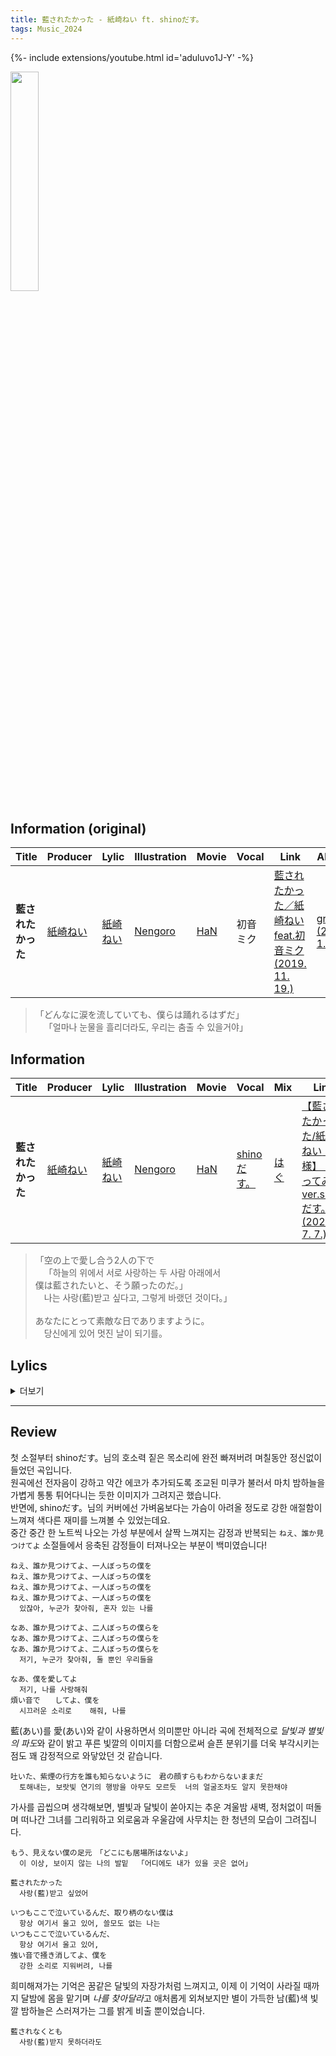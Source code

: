 ```yaml
---
title: 藍されたかった - 紙崎ねい ft. shinoだす。
tags: Music_2024
--- 
```


<!--more-->

{%- include extensions/youtube.html id='aduluvo1J-Y' -%}


<img src="https://f4.bcbits.com/img/a0878874151_10.jpg"
  width="30%"
  height="30%">


## Information (original)

| Title | Producer | Lylic | Illustration | Movie | Vocal | Link | Album |
| --- | --- | --- | --- | --- | --- | --- | --- |
|**藍されたかった** | [紙崎ねい](https://www.youtube.com/@kamisaki_nei) | [紙崎ねい](https://www.youtube.com/@kamisaki_nei) | [Nengoro](https://www.pixiv.net/users/17548864) | [HaN](https://twitter.com/HaN_MOVIE_) | 初音ミク | [藍されたかった／紙崎ねい feat.初音ミク (2019. 11. 19.)](https://www.youtube.com/watch?v=GQMSWiBxXX0) | [grief (2022. 1. 1.)](https://kamisakinei.bandcamp.com/album/grief) |


> 「どんなに涙を流していても、僕らは踊れるはずだ」\
>  &emsp;「얼마나 눈물을 흘리더라도, 우리는 춤출 수 있을거야」


## Information

| Title | Producer | Lylic | Illustration | Movie | Vocal | Mix | Link |
| --- | --- | --- | --- | --- | --- | --- | --- |
|**藍されたかった** | [紙崎ねい](https://www.youtube.com/@kamisaki_nei) | [紙崎ねい](https://www.youtube.com/@kamisaki_nei) | [Nengoro](https://www.pixiv.net/users/17548864) | [HaN](https://twitter.com/HaN_MOVIE_) | [shinoだす。](https://www.youtube.com/@iamsgra) | [はぐ](https://twitter.com/hugs3moca) | [【藍されたかった/紙崎ねい　様】　歌ってみた　ver.shinoだす。 (2022. 7. 7.)](https://www.youtube.com/watch?v=aduluvo1J-Y) |

> 「空の上で愛し合う2人の下で \
> &emsp;「하늘의 위에서 서로 사랑하는 두 사람 아래에서 \
> 僕は藍されたいと、そう願ったのだ。」\
> &emsp;나는 사랑(藍)받고 싶다고, 그렇게 바랬던 것이다。」\
> \
> あなたにとって素敵な日でありますように。\
> &emsp;당신에게 있어 멋진 날이 되기를。


## Lylics
<details>
  <summary>더보기</summary>
  <div markdown="1">

```
星の残滓が藍に滲むように　耳澄ますAM.2:22
  별의 잔재가 쪽에 스며들듯  귀를 기울이는 AM.2:22
吐いた、紫煙の行方を誰も知らないように　君の顔すらもわからないままだ
  토해내는, 보랏빛 연기의 행방을 아무도 모르듯  너의 얼굴조차도 알지 못한채야

壊れる揺れる視界　凍える空気を切って踊った
  부서지는 흔들리는 시야  얼어붙은 공기를 가르며 춤을 추었어
まだ、足りない色を探す　雲間の先に
  아직, 부족한 색을 찾아  구름 사이 그 끝에

流れる零す涙　冷めた感情と混ざって
  흐르는 넘치는 눈물  차갑게 식어버린 감정과 뒤섞여
もう、見えない僕の足元　「どこにも居場所はないよ」
  이 이상, 보이지 않는 나의 발밑  「어디에도 내가 있을 곳은 없어」

空を閉じ込めて、海にはさよならを
  하늘을 가두고, 바다에 안녕을
藍した君には何を送れば良い？
  사랑(藍)하는 너에겐 무엇을 보내야 할까?

ねえ、消え果てるまで踊り続けるから
  있잖아, 스러져 사라지기 전까지 계속 춤을 출테니까
星空の波に揺られるまま一緒にいてよ
  별빛의 물결에 몸을 맡긴채로 함께 있어줘

藍されたかった
  사랑(藍)받고 싶었어

いつもここで泣いているんだ、取り柄のない僕は
いつもここで泣いているんだ、取り柄のない僕は
いつもここで泣いているんだ、取り柄のない僕は
  항상 여기서 울고 있어, 쓸모도 없는 나는
いつもここで泣いているんだ、
  항상 여기서 울고 있어,
強い音で掻き消してよ、僕を
  강한 소리로 지워버려, 나를


藍されたいよ
  사랑(藍)받고 싶었어


月の明かりが子守唄みたいに　滴る夜露、一粒「覚めないでよ」
  달빛이 자장가처럼  떨어지는 밤이슬, 한 알 「깨지 말아줘」
風に舞うスカートをぐるりと、笑みをこぼして　薄れていく姿が焼き付いて離れない
  바람에 흩날리는 스커트를 살랑 흩날리고, 미소지으며  희미해져가는 모습이 떠나질 않아

過去を閉じ込めて、明日にはさよならを
  과거를 가두고, 내일에는 안녕을
藍した君には何を思えば良い？
  사랑(藍)했던 너에게는 무엇을 생각해야 할까?

もう、消え果てるまで踊り続けるから
  이제, 스러져 사라지기 전까지 계속 춤을 출테니까
月夜の夢に揺られるまま連れて行ってよ
  달밤의 꿈에 몸을 맡기고 흘러가줘


ねえ、誰か見つけてよ、一人ぼっちの僕を
ねえ、誰か見つけてよ、一人ぼっちの僕を
ねえ、誰か見つけてよ、一人ぼっちの僕を
ねえ、誰か見つけてよ、一人ぼっちの僕を
  있잖아, 누군가 찾아줘, 혼자 있는 나를

なあ、誰か見つけてよ、二人ぼっちの僕らを
なあ、誰か見つけてよ、二人ぼっちの僕らを
なあ、誰か見つけてよ、二人ぼっちの僕らを
  저기, 누군가 찾아줘, 둘 뿐인 우리들을

なあ、僕を愛してよ
  저기, 나를 사랑해줘
煩い音で　　してよ、僕を
  시끄러운 소리로    해줘, 나를


藍されないの
  사랑받지 못하는 걸까요


瞬き広がる幾億の光に貫かれる
  순식간에 퍼져가는 수억의 빛에 관통당하고
星が満ちる夜に　星が満ちる夜に
  별이 가득한 밤에  별이 가득한 밤에
存在の欠片を散りばめながらも歌い踊り続ける
  존재의 조작을 흩뿌리면서도 노래하고 춤을 춰
踊り続けるのだ　踊り続けるのだ、藍されなくとも
  춤을 추는 것이다  계속 춤을 추는 것이다, 사랑(藍)받지 못하더라도
```

  </div>
</details>

---

## Review
첫 소절부터 shinoだす。님의 호소력 짙은 목소리에 완전 빠져버려 며칠동안 정신없이 들었던 곡입니다. \
원곡에선 전자음이 강하고 약간 에코가 추가되도록 조교된 미쿠가 불러서 마치 밤하늘을 가볍게 통통 튀어다니는 듯한 이미지가 그려지곤 했습니다. \
반면에, shinoだす。님의 커버에선 가벼움보다는 가슴이 아려올 정도로 강한 애절함이 느껴져 색다른 재미를 느껴볼 수 있었는데요. \
중간 중간 한 노트씩 나오는 가성 부분에서 살짝 느껴지는 감정과 반복되는 `ねえ、誰か見つけてよ` 소절들에서 응축된 감정들이 터져나오는 부분이 백미였습니다!

```
ねえ、誰か見つけてよ、一人ぼっちの僕を
ねえ、誰か見つけてよ、一人ぼっちの僕を
ねえ、誰か見つけてよ、一人ぼっちの僕を
ねえ、誰か見つけてよ、一人ぼっちの僕を
  있잖아, 누군가 찾아줘, 혼자 있는 나를

なあ、誰か見つけてよ、二人ぼっちの僕らを
なあ、誰か見つけてよ、二人ぼっちの僕らを
なあ、誰か見つけてよ、二人ぼっちの僕らを
  저기, 누군가 찾아줘, 둘 뿐인 우리들을

なあ、僕を愛してよ
  저기, 나를 사랑해줘
煩い音で　　してよ、僕を
  시끄러운 소리로    해줘, 나를
```

藍(あい)를 愛(あい)와 같이 사용하면서 의미뿐만 아니라 곡에 전체적으로 *달빛과 별빛의 파도*와 같이 밝고 푸른 빛깔의 이미지를 더함으로써 슬픈 분위기를 더욱 부각시키는 점도 꽤 감정적으로 와닿았던 것 같습니다.

```
吐いた、紫煙の行方を誰も知らないように　君の顔すらもわからないままだ
  토해내는, 보랏빛 연기의 행방을 아무도 모르듯  너의 얼굴조차도 알지 못한채야
```

가사를 곱씹으며 생각해보면, 별빛과 달빛이 쏟아지는 추운 겨울밤 새벽, 정처없이 떠돌며 떠나간 그녀를 그리워하고 외로움과 우울감에 사무치는 한 청년의 모습이 그려집니다.

```
もう、見えない僕の足元　「どこにも居場所はないよ」
  이 이상, 보이지 않는 나의 발밑  「어디에도 내가 있을 곳은 없어」

藍されたかった
  사랑(藍)받고 싶었어

いつもここで泣いているんだ、取り柄のない僕は
  항상 여기서 울고 있어, 쓸모도 없는 나는
いつもここで泣いているんだ、
  항상 여기서 울고 있어,
強い音で掻き消してよ、僕を
  강한 소리로 지워버려, 나를
```

희미해져가는 기억은 꿈같은 달빛의 자장가처럼 느껴지고, 이제 이 기억이 사라질 때까지 달밤에 몸을 맡기며 *나를 찾아달라*고 애처롭게 외쳐보지만 별이 가득한 남(藍)색 빛깔 밤하늘은 스러져가는 그를 밝게 비출 뿐이었습니다.

```
藍されなくとも
  사랑(藍)받지 못하더라도
```
